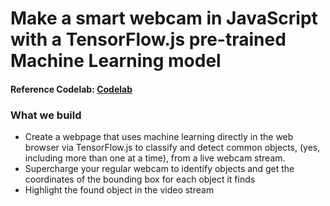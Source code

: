 # Make a smart webcam in JavaScript with a TensorFlow.js pre-trained Machine Learning model

#### Reference Codelab: [Codelab](https://codelabs.developers.google.com/codelabs/tensorflowjs-object-detection?hl=en&continue=https%3A%2F%2Fcodelabs.developers.google.com%2F#0)

### What we build

- Create a webpage that uses machine learning directly in the web browser via TensorFlow.js to classify and detect common objects, (yes, including more than one at a time), from a live webcam stream.
- Supercharge your regular webcam to identify objects and get the coordinates of the bounding box for each object it finds
- Highlight the found object in the video stream   
